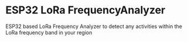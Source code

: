 # ESP32 LoRa FrequencyAnalyzer
ESP32 based LoRa Frequency Analyzer to detect any activities within the LoRa frequency band in your region 
